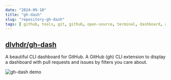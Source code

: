 ```yaml
---
date: "2024-09-10"
title: "gh-dash"
slug: "repository-gh-dash"
tags: [ github, tools, git, github, open-source, terminal, dashboard, application ]
---
```




## [dlvhdr/gh-dash][1]

A beautiful CLI dashboard for GitHub. A GitHub (gh) CLI extension to display a dashboard with pull requests and issues by filters you care about.

![gh-dash demo][2]



   [1]: https://github.com/dlvhdr/gh-dash
   [2]: https://user-images.githubusercontent.com/6196971/198704107-6775a0ba-669d-418b-9ae9-59228aaa84d1.gif
